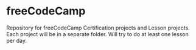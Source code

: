 # freeCodeCamp
Repository for freeCodeCamp Certification projects and Lesson projects.
Each project will be in a separate folder.
Will try to do at least one lesson per day.